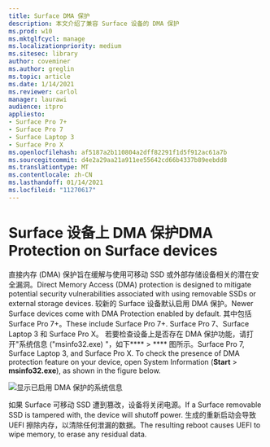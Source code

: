```yaml
---
title: Surface DMA 保护
description: 本文介绍了兼容 Surface 设备的 DMA 保护
ms.prod: w10
ms.mktglfcycl: manage
ms.localizationpriority: medium
ms.sitesec: library
author: coveminer
ms.author: greglin
ms.topic: article
ms.date: 1/14/2021
ms.reviewer: carlol
manager: laurawi
audience: itpro
appliesto:
- Surface Pro 7+
- Surface Pro 7
- Surface Laptop 3
- Surface Pro X
ms.openlocfilehash: af5187a2b110804a2dff82291f1d5f912ac61a7b
ms.sourcegitcommit: d4e2a29aa21a911ee55642cd66b4337b89eebdd8
ms.translationtype: MT
ms.contentlocale: zh-CN
ms.lasthandoff: 01/14/2021
ms.locfileid: "11270617"
---
```

# <span data-ttu-id="2e12d-103">Surface 设备上 DMA 保护</span><span class="sxs-lookup"><span data-stu-id="2e12d-103">DMA Protection on Surface devices</span></span>

<span data-ttu-id="2e12d-104">直接内存 (DMA) 保护旨在缓解与使用可移动 SSD 或外部存储设备相关的潜在安全漏洞。</span><span class="sxs-lookup"><span data-stu-id="2e12d-104">Direct Memory Access (DMA) protection is designed to mitigate potential security vulnerabilities associated with using removable SSDs or external storage devices.</span></span> <span data-ttu-id="2e12d-105">较新的 Surface 设备默认启用 DMA 保护。</span><span class="sxs-lookup"><span data-stu-id="2e12d-105">Newer Surface devices come with DMA Protection enabled by default.</span></span> <span data-ttu-id="2e12d-106">其中包括 Surface Pro 7+。</span><span class="sxs-lookup"><span data-stu-id="2e12d-106">These include Surface Pro 7+.</span></span> <span data-ttu-id="2e12d-107">Surface Pro 7、Surface Laptop 3 和 Surface Pro X。 若要检查设备上是否存在 DMA 保护功能，请打开"系统信息 ("msinfo32.exe) "，如下\*\*\*\*  >  \*\*\*\* 图所示。</span><span class="sxs-lookup"><span data-stu-id="2e12d-107">Surface Pro 7, Surface Laptop 3, and Surface Pro X.  To check the presence of DMA protection feature on your device, open System Information (**Start** > **msinfo32.exe**), as shown in the figure below.</span></span>

![显示已启用 DMA 保护的系统信息](images/systeminfodma.png)

<span data-ttu-id="2e12d-109">如果 Surface 可移动 SSD 遭到篡改，设备将关闭电源。</span><span class="sxs-lookup"><span data-stu-id="2e12d-109">If a Surface removable SSD is tampered with, the device will shutoff power.</span></span> <span data-ttu-id="2e12d-110">生成的重新启动会导致 UEFI 擦除内存，以清除任何泄漏的数据。</span><span class="sxs-lookup"><span data-stu-id="2e12d-110">The resulting reboot causes UEFI to wipe memory, to erase any residual data.</span></span>
